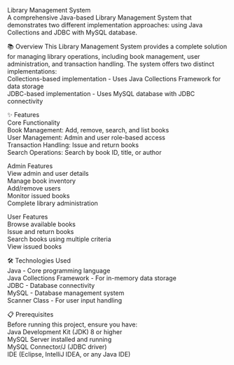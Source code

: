 
Library Management System <br>
A comprehensive Java-based Library Management System that demonstrates two different implementation approaches: using Java Collections and JDBC with MySQL database.


📚 Overview
This Library Management System provides a complete solution for managing library operations, including book management, user administration, and transaction handling. The system offers two distinct implementations: <br>
Collections-based implementation - Uses Java Collections Framework for data storage<br>
JDBC-based implementation - Uses MySQL database with JDBC connectivity<br>

✨ Features<br>
Core Functionality<br>
Book Management: Add, remove, search, and list books<br>
User Management: Admin and user role-based access<br>
Transaction Handling: Issue and return books<br>
Search Operations: Search by book ID, title, or author<br>

Admin Features<br>
View admin and user details <br>
Manage book inventory<br>
Add/remove users<br>
Monitor issued books<br>
Complete library administration<br>

User Features<br>
Browse available books<br>
Issue and return books<br>
Search books using multiple criteria<br>
View issued books<br>

🛠️ Technologies Used<br>
Java - Core programming language<br>
Java Collections Framework - For in-memory data storage<br>
JDBC - Database connectivity<br>
MySQL - Database management system<br>
Scanner Class - For user input handling<br>

📋 Prerequisites<br>
Before running this project, ensure you have:<br>
Java Development Kit (JDK) 8 or higher<br>
MySQL Server installed and running<br>
MySQL Connector/J (JDBC driver)<br>
IDE (Eclipse, IntelliJ IDEA, or any Java IDE)<br>
